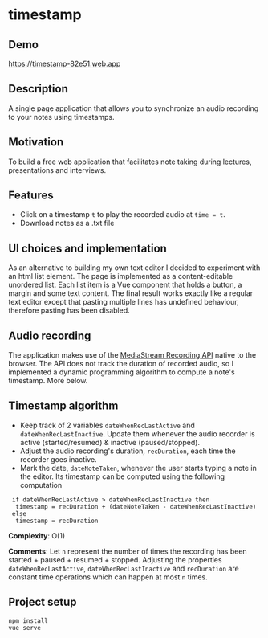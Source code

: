 # timestamp
## Demo
https://timestamp-82e51.web.app

## Description
A single page application that allows you to synchronize an audio recording to your notes using timestamps.

## Motivation
To build a free web application that facilitates note taking during lectures, presentations and interviews.

## Features
- Click on a timestamp `t` to play the recorded audio at `time = t`.
- Download notes as a .txt file
  
## UI choices and implementation
As an alternative to building my own text editor I decided to experiment with an html list element. The page is implemented as a content-editable unordered list. Each list item is a Vue component that holds a button, a margin and some text content.
The final result works exactly like a regular text editor except that pasting multiple lines has undefined behaviour, therefore pasting has been disabled.

## Audio recording
The application makes use of the [MediaStream Recording API](https://developer.mozilla.org/en-US/docs/Web/API/MediaStream_Recording_API) native to the browser. The API does not track the duration of recorded audio, so I implemented a dynamic programming algorithm to compute a note's timestamp. More below.

## Timestamp algorithm
  - Keep track of 2 variables `dateWhenRecLastActive` and `dateWhenRecLastInactive`. Update them whenever the audio recorder is active (started/resumed) & inactive (paused/stopped).
  - Adjust the audio recording's duration, `recDuration`, each time the recorder goes inactive.
  - Mark the date, `dateNoteTaken`, whenever the user starts typing a note in the editor. Its timestamp can be computed using the following computation

  ```
   if dateWhenRecLastActive > dateWhenRecLastInactive then
    timestamp = recDuration + (dateNoteTaken - dateWhenRecLastInactive)
   else 
    timestamp = recDuration
   ```
  
 **Complexity**: O(1)
 
 **Comments**: Let `n` represent the number of times the recording has been started + paused + resumed + stopped.
  Adjusting the properties `dateWhenRecLastActive`, `dateWhenRecLastInactive` and `recDuration` are constant time operations which can happen at most `n` times.

 
## Project setup
```
npm install
vue serve
```
